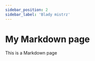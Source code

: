 ```yaml
---
sidebar_position: 2
sidebar_label: 'Blady mistrz'
---
```



# My Markdown page

This is a Markdown page